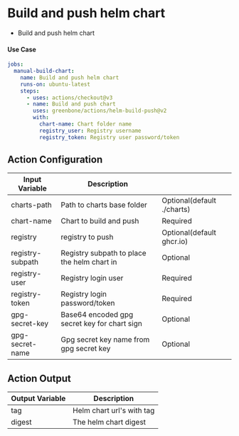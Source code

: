 # Build and push helm chart

- Build and push helm chart

#### Use Case

```yaml
jobs:
  manual-build-chart:
    name: Build and push helm chart
    runs-on: ubuntu-latest
    steps:
      - uses: actions/checkout@v3
      - name: Build and push chart
        uses: greenbone/actions/helm-build-push@v2
        with:
          chart-name: Chart folder name
          registry_user: Registry username
          registry_token: Registry user password/token
```

## Action Configuration

|Input Variable|Description| |
|--------------|-----------|-|
| charts-path | Path to charts base folder | Optional(default ./charts) |
| chart-name | Chart to build and push | Required |
| registry | registry to push | Optional(default ghcr.io) |
| registry-subpath| Registry subpath to place the helm chart in | Optional |
| registry-user | Registry login user | Required |
| registry-token | Registry login password/token | Required |
| gpg-secret-key | Base64 encoded gpg secret key for chart sign | Optional |
| gpg-secret-name | Gpg secret key name from gpg secret key | Optional |

## Action Output

|Output Variable|Description|
|--------------|-----------|
| tag | Helm chart url's with tag |
| digest | The helm chart digest |
